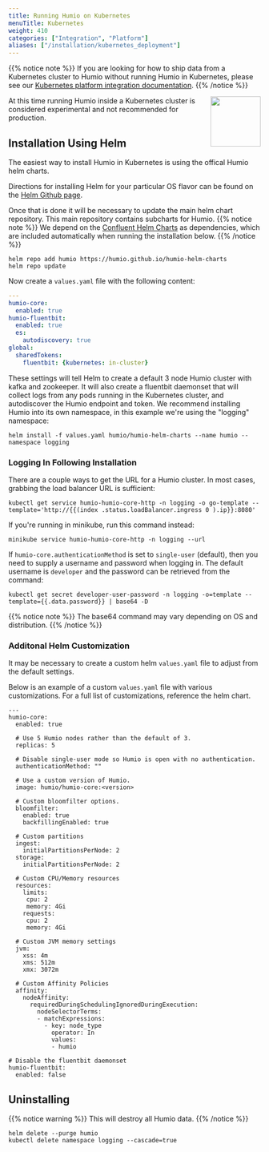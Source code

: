 ```yaml
---
title: Running Humio on Kubernetes
menuTitle: Kubernetes
weight: 410
categories: ["Integration", "Platform"]
aliases: ["/installation/kubernetes_deployment"]
---
```


{{% notice note %}}
If you are looking for how to ship data from a Kubernetes cluster to Humio without running Humio in Kubernetes, please
see our [Kubernetes platform integration documentation](/integrations/platform-integrations/kubernetes).
{{% /notice %}}

<img src="/integrations/kubernetes.svg" width="100" height="100" style="float: right" />
At this time running Humio inside a Kubernetes cluster is considered experimental and not recommended for production.

## Installation Using Helm

The easiest way to install Humio in Kubernetes is using the offical Humio helm charts.

Directions for installing Helm for your particular OS flavor can be found on the
[Helm Github page](https://github.com/kubernetes/helm).


Once that is done it will be necessary to update the main helm chart repository. This main repository contains subcharts
for Humio.
{{% notice note %}}
We depend on the [Confluent Helm Charts](https://github.com/confluentinc/cp-helm-charts) as dependencies, which are
included automatically when running the installation below.
{{% /notice %}}

```
helm repo add humio https://humio.github.io/humio-helm-charts
helm repo update
```

Now create a `values.yaml` file with the following content:
```yaml
---
humio-core:
  enabled: true
humio-fluentbit:
  enabled: true
  es:
    autodiscovery: true
global:
  sharedTokens:
    fluentbit: {kubernetes: in-cluster}
```

These settings will tell Helm to create a default 3 node Humio cluster with kafka and zookeeper. It will also create a
fluentbit daemonset that will collect logs from any pods running in the Kubernetes cluster, and autodiscover the Humio
endpoint and token. We recommend installing Humio into its own namespace, in this example we're using the "logging"
namespace:
```
helm install -f values.yaml humio/humio-helm-charts --name humio --namespace logging
```

### Logging In Following Installation

There are a couple ways to get the URL for a Humio cluster. In most cases, grabbing the load balancer URL is sufficient:
```shell
kubectl get service humio-humio-core-http -n logging -o go-template --template='http://{{(index .status.loadBalancer.ingress 0 ).ip}}:8080'
```

If you're running in minikube, run this command instead:
```shell
minikube service humio-humio-core-http -n logging --url
```

If `humio-core.authenticationMethod` is set to `single-user` (default), then you need to supply a username and password
when logging in. The default username is `developer` and the password can be retrieved from the command:
```
kubectl get secret developer-user-password -n logging -o=template --template={{.data.password}} | base64 -D
```
{{% notice note %}}
The base64 command may vary depending on OS and distribution.
{{% /notice %}}

### Additonal Helm Customization

It may be necessary to create a custom helm `values.yaml` file to adjust from the default settings.

Below is an example of a custom `values.yaml` file with various customizations. For a full list of customizations,
reference the helm chart.
```
---
humio-core:
  enabled: true

  # Use 5 Humio nodes rather than the default of 3.
  replicas: 5

  # Disable single-user mode so Humio is open with no authentication.
  authenticationMethod: ""

  # Use a custom version of Humio.
  image: humio/humio-core:<version>

  # Custom bloomfilter options.
  bloomfilter:
    enabled: true
    backfillingEnabled: true

  # Custom partitions
  ingest:
    initialPartitionsPerNode: 2
  storage:
    initialPartitionsPerNode: 2

  # Custom CPU/Memory resources
  resources:
    limits:
     cpu: 2
     memory: 4Gi
    requests:
     cpu: 2
     memory: 4Gi

  # Custom JVM memory settings
  jvm:
    xss: 4m
    xms: 512m
    xmx: 3072m

  # Custom Affinity Policies
  affinity:
    nodeAffinity:
      requiredDuringSchedulingIgnoredDuringExecution:
        nodeSelectorTerms:
        - matchExpressions:
          - key: node_type
            operator: In
            values:
            - humio

# Disable the fluentbit daemonset
humio-fluentbit:
  enabled: false
```

## Uninstalling

{{% notice warning %}}
This will destroy all Humio data.
{{% /notice %}}
```
helm delete --purge humio
kubectl delete namespace logging --cascade=true
```

